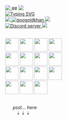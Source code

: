 

<a href='https://api.xhyabunny.org'>
    <img src='https://img.shields.io/badge/dynamic/json?url=https%3A%2F%2Fapi.xhyabunny.org%2Fjson&query=%24.s&style=for-the-badge&logo=npm&logoColor=white&logoSize=auto&label=xhyapi&labelColor=%23212121&color=%24.c&cacheSeconds=3&link=https%3A%2F%2Flive.xhyabunny.org%2F'/>
</a>
##

<a href='https://xhyabunny.org'>
    <img src='https://github.com/xhyabunny/xhyabunny/assets/106491722/670aaa3d-2ef7-4427-b8a0-d032b3ad8756'/>
</a>

<br>
<a align="center" href="https://github.com/xhyabunny">
    <img src="https://readme-typing-svg.demolab.com?font=Monospace&color=fff&size=13&duration=600&pause=400&multiline=true&width=500&height=80&lines=Your+local+area+bunny+coder.+🐰;I am the guy who made that tool you use daily 🧪;Make sure to check all my other socials,,,+🥞;;Ababababababababa" alt="Typing SVG" />
</a>
<br>
<div>
<a href="https://xhyabunny.org">
    <img src="https://img.shields.io/badge/Website-xhyabunny.org-lightgreen?style=flat-square">
</a>  

<a href="https://github.com/xhyabunny">
    <img src="https://komarev.com/ghpvc/?username=xhyabunny&label=Visitors&color=orange&style=flat-square" alt="googoldkhan" />
</a>

<a href="mailto:xhya@post.com">
    <img src="https://img.shields.io/badge/-Email-red?style=flat-square&logo=gmail&logoColor=white">
</a>
<br>
<a href="https://discord.gg/CnDCe7u5G7">
    <img src="https://img.shields.io/discord/938344635305189409?3&color=5865F2&logo=discord&logoColor=white" alt="Discord server" />
</a>
<a href="https://wakatime.com/@018bd7ec-0816-43d0-b101-104fc7a7ab9e">
    <img src="https://wakatime.com/badge/user/018bd7ec-0816-43d0-b101-104fc7a7ab9e.svg"/>
</a>
</div>
<br>
    <p align="left">
  <img src='https://github.com/xhyabunny/xhyabunny/assets/106491722/58578a4e-e881-4b7f-b798-01254f22cb01' height='42px'/>
  <img src='https://user-images.githubusercontent.com/106491722/186936949-86e5784f-99cf-4c24-9125-a022a895ce92.jpg' height='42px'/>
  <img src='https://github.com/xhyabunny/xhyabunny/assets/106491722/995d7e5e-382f-4a8e-bc52-9e9019ea2a55' height='42px'/>
  <img src='https://user-images.githubusercontent.com/106491722/210182101-741943f9-c945-4f06-80f2-53716f0a98c4.png' height='42px'/>
  <br>
  <img src='https://user-images.githubusercontent.com/106491722/186936946-2fb5abbb-59e2-4b9c-b53a-bf0846b6539a.png' height='42px'/>
  <img src="https://cdn-icons-png.flaticon.com/512/5968/5968242.png" height='42px'/>
  <img src='https://user-images.githubusercontent.com/106491722/186936943-12a8bb5d-9bd7-429d-9341-a9ce966c1799.png' height='42px'/>
  <img src='https://user-images.githubusercontent.com/106491722/186936953-6b6cbd7d-f942-4717-a5d7-6db6310f9ed7.png' height='42px'/>
  <br>
  <img src='https://user-images.githubusercontent.com/106491722/186936955-ae528a6d-91d0-40e0-a995-dcbea8aae11f.png' height='42px'/>
  <img src='https://upload.wikimedia.org/wikipedia/commons/thumb/9/91/Electron_Software_Framework_Logo.svg/256px-Electron_Software_Framework_Logo.svg.png' height='42px'/>
  <img src='https://github.com/xhyabunny/xhyabunny/assets/106491722/11eac280-9cfa-4018-8f33-de467ed24694' height='42px'/>
  <img src='https://github.com/xhyabunny/xhyabunny/assets/106491722/690a3fb3-4a92-4681-91b2-c2e55e659159' height='42px'/>
  <br>
  <img src='https://github.com/xhyabunny/xhyabunny/assets/106491722/faaf3549-5cf1-40d6-b914-adba99859edd' height='42px'/>
  <img src='https://github.com/xhyabunny/xhyabunny/assets/106491722/569cc3ed-6a6d-406d-bc25-99ac40419422' height='42px'/>
  <img src='https://github.com/xhyabunny/xhyabunny/assets/106491722/4df90299-2d7c-4355-aad6-5632d7c02cc6' height='42px'/>
  </p>
<br> ‎ ‎ ‎ ‎ ‎ ‎ ‎𝘱𝘴𝘴𝘵... 𝘩𝘦𝘳𝘦
<br>‎ ‎ ‎ ‎ ‎‎ ‎ ‎ ‎‎ ‎‎ ‎‎⇣ ⇣ ⇣
<br>

